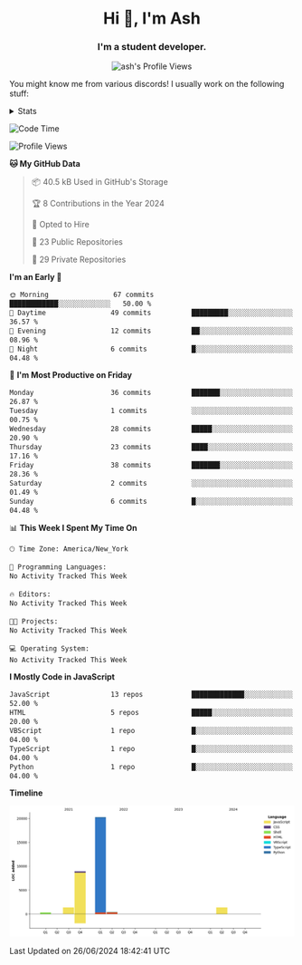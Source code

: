 <h1 align="center">Hi 👋, I'm Ash</h1>
<h3 align="center">I'm a student developer. </h3>
<p align="center"> <img src="https://komarev.com/ghpvc/?username=ash-development" alt="ash's Profile Views" /></p>
<p>You might know me from various discords!
I usually work on the following stuff: </p>

<!-- [htmljourney](https://github.com/ash-development/htmljourney/) - My project about learning the ins and outs of web development. Blogged by me on [DEV.to](https://dev.to/killua/series/10106).An aspiring developer -->

<details>
 <summary>Stats</summary><br>
<p>&nbsp;<a href="https://github.com/anuraghazra/github-readme-stats"><img align="center" src="https://github-readme-stats.vercel.app/api?username=ash-development&show_icons=true&count_private=true&theme=dracula" /></a></p>
<p>&nbsp;<a href="https://github.com/ryo-ma/github-profile-trophy"><img align="center" src="https://github-profile-trophy.vercel.app/?username=ash-development&theme=dracula&margin-w=15&margin-h=15&column=4" /></a></p>
</details>
 
<!--START_SECTION:waka-->
![Code Time](http://img.shields.io/badge/Code%20Time-7%20hrs%2048%20mins-blue)

![Profile Views](http://img.shields.io/badge/Profile%20Views-0-blue)

**🐱 My GitHub Data** 

> 📦 40.5 kB Used in GitHub's Storage 
 > 
> 🏆 8 Contributions in the Year 2024
 > 
> 💼 Opted to Hire
 > 
> 📜 23 Public Repositories 
 > 
> 🔑 29 Private Repositories 
 > 
**I'm an Early 🐤** 

```text
🌞 Morning                67 commits          ████████████░░░░░░░░░░░░░   50.00 % 
🌆 Daytime                49 commits          █████████░░░░░░░░░░░░░░░░   36.57 % 
🌃 Evening                12 commits          ██░░░░░░░░░░░░░░░░░░░░░░░   08.96 % 
🌙 Night                  6 commits           █░░░░░░░░░░░░░░░░░░░░░░░░   04.48 % 
```
📅 **I'm Most Productive on Friday** 

```text
Monday                   36 commits          ███████░░░░░░░░░░░░░░░░░░   26.87 % 
Tuesday                  1 commits           ░░░░░░░░░░░░░░░░░░░░░░░░░   00.75 % 
Wednesday                28 commits          █████░░░░░░░░░░░░░░░░░░░░   20.90 % 
Thursday                 23 commits          ████░░░░░░░░░░░░░░░░░░░░░   17.16 % 
Friday                   38 commits          ███████░░░░░░░░░░░░░░░░░░   28.36 % 
Saturday                 2 commits           ░░░░░░░░░░░░░░░░░░░░░░░░░   01.49 % 
Sunday                   6 commits           █░░░░░░░░░░░░░░░░░░░░░░░░   04.48 % 
```


📊 **This Week I Spent My Time On** 

```text
🕑︎ Time Zone: America/New_York

💬 Programming Languages: 
No Activity Tracked This Week

🔥 Editors: 
No Activity Tracked This Week

🐱‍💻 Projects: 
No Activity Tracked This Week

💻 Operating System: 
No Activity Tracked This Week
```

**I Mostly Code in JavaScript** 

```text
JavaScript               13 repos            █████████████░░░░░░░░░░░░   52.00 % 
HTML                     5 repos             █████░░░░░░░░░░░░░░░░░░░░   20.00 % 
VBScript                 1 repo              █░░░░░░░░░░░░░░░░░░░░░░░░   04.00 % 
TypeScript               1 repo              █░░░░░░░░░░░░░░░░░░░░░░░░   04.00 % 
Python                   1 repo              █░░░░░░░░░░░░░░░░░░░░░░░░   04.00 % 
```



**Timeline**

![Lines of Code chart](https://raw.githubusercontent.com/ash-development/ash-development/main/assets/bar_graph.png)


 Last Updated on 26/06/2024 18:42:41 UTC
<!--END_SECTION:waka-->
</details>
